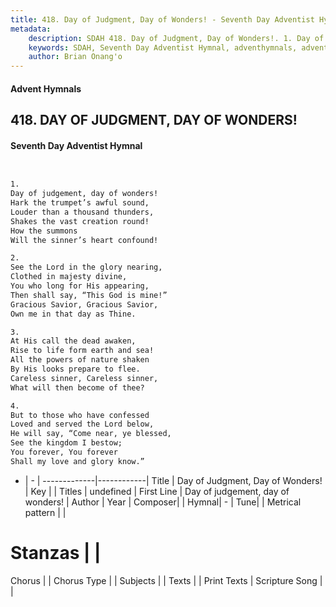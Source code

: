 ```yaml
---
title: 418. Day of Judgment, Day of Wonders! - Seventh Day Adventist Hymnal
metadata:
    description: SDAH 418. Day of Judgment, Day of Wonders!. 1. Day of judgement, day of wonders! Hark the trumpet’s awful sound, Louder than a thousand thunders, Shakes the vast creation round! How the summons Will the sinner’s heart confound!
    keywords: SDAH, Seventh Day Adventist Hymnal, adventhymnals, advent hymnals, Day of Judgment, Day of Wonders!, Day of judgement, day of wonders! 
    author: Brian Onang'o
---
```


#### Advent Hymnals
## 418. DAY OF JUDGMENT, DAY OF WONDERS!
#### Seventh Day Adventist Hymnal

```txt


1.
Day of judgement, day of wonders!
Hark the trumpet’s awful sound,
Louder than a thousand thunders,
Shakes the vast creation round!
How the summons
Will the sinner’s heart confound!

2.
See the Lord in the glory nearing,
Clothed in majesty divine,
You who long for His appearing,
Then shall say, “This God is mine!”
Gracious Savior, Gracious Savior,
Own me in that day as Thine.

3.
At His call the dead awaken,
Rise to life form earth and sea!
All the powers of nature shaken
By His looks prepare to flee.
Careless sinner, Careless sinner,
What will then become of thee?

4.
But to those who have confessed
Loved and served the Lord below,
He will say, “Come near, ye blessed,
See the kingdom I bestow;
You forever, You forever
Shall my love and glory know.”


```

- |   -  |
-------------|------------|
Title | Day of Judgment, Day of Wonders! |
Key |  |
Titles | undefined |
First Line | Day of judgement, day of wonders! |
Author | 
Year | 
Composer|  |
Hymnal|  - |
Tune|  |
Metrical pattern | |
# Stanzas |  |
Chorus |  |
Chorus Type |  |
Subjects |  |
Texts |  |
Print Texts | 
Scripture Song |  |
  
